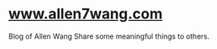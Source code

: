 www.allen7wang.com
====================
Blog of Allen Wang 
Share some meaningful things to others.
